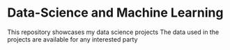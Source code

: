 # Data-Science and Machine Learning
This repository showcases my data science projects
The data used in the projects are available for any interested party
